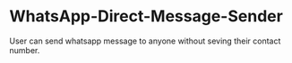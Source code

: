 # WhatsApp-Direct-Message-Sender
User can send whatsapp message to anyone without seving their contact  number.


